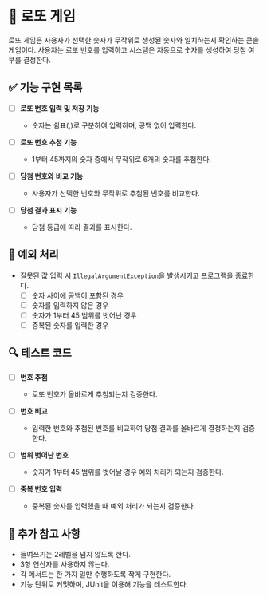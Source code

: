 # 🎱 로또 게임

로또 게임은 사용자가 선택한 숫자가 무작위로 생성된 숫자와 일치하는지 확인하는 콘솔 게임이다. 사용자는 로또 번호를 입력하고 시스템은 자동으로 숫자를 생성하여 당첨 여부를 결정한다.

## ✅ 기능 구현 목록

- [ ] **로또 번호 입력 및 저장 기능**
  - 숫자는 쉼표(,)로 구분하여 입력하며, 공백 없이 입력한다.

- [ ] **로또 번호 추첨 기능**
  - 1부터 45까지의 숫자 중에서 무작위로 6개의 숫자를 추첨한다.

- [ ] **당첨 번호와 비교 기능**
  - 사용자가 선택한 번호와 무작위로 추첨된 번호를 비교한다.

- [ ] **당첨 결과 표시 기능**
  - 당첨 등급에 따라 결과를 표시한다.

## 🚫 예외 처리

- 잘못된 값 입력 시 `IllegalArgumentException`을 발생시키고 프로그램을 종료한다.
  - [ ] 숫자 사이에 공백이 포함된 경우
  - [ ] 숫자를 입력하지 않은 경우
  - [ ] 숫자가 1부터 45 범위를 벗어난 경우
  - [ ] 중복된 숫자를 입력한 경우

## 🔍 테스트 코드

- [ ] **번호 추첨**
  - 로또 번호가 올바르게 추첨되는지 검증한다.

- [ ] **번호 비교**
  - 입력한 번호와 추첨된 번호를 비교하여 당첨 결과를 올바르게 결정하는지 검증한다.

- [ ] **범위 벗어난 번호**
  - 숫자가 1부터 45 범위를 벗어날 경우 예외 처리가 되는지 검증한다.

- [ ] **중복 번호 입력**
  - 중복된 숫자를 입력했을 때 예외 처리가 되는지 검증한다.

## 📝 추가 참고 사항

- 들여쓰기는 2레벨을 넘지 않도록 한다.
- 3항 연산자를 사용하지 않는다.
- 각 메서드는 한 가지 일만 수행하도록 작게 구현한다.
- 기능 단위로 커밋하며, JUnit을 이용해 기능을 테스트한다.
